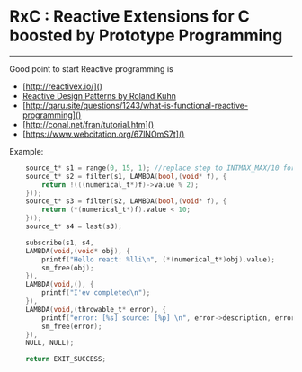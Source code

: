 # RxC : Reactive Extensions for C boosted by Prototype Programming 
---
Good point to start Reactive programming is 
- [http://reactivex.io/]()
- [Reactive Design Patterns by Roland Kuhn]()
- [http://qaru.site/questions/1243/what-is-functional-reactive-programming]()
- [http://conal.net/fran/tutorial.htm]()
- [https://www.webcitation.org/67lNOmS7t]()

Example: 

```c
    source_t* s1 = range(0, 15, 1); //replace step to INTMAX_MAX/10 for see throwing
    source_t* s2 = filter(s1, LAMBDA(bool,(void* f), {
        return !(((numerical_t*)f)->value % 2);
    }));
    source_t* s3 = filter(s2, LAMBDA(bool,(void* f), {
        return (*(numerical_t*)f).value < 10;
    }));
    source_t* s4 = last(s3);

    subscribe(s1, s4,
    LAMBDA(void,(void* obj), {
        printf("Hello react: %lli\n", (*(numerical_t*)obj).value);
        sm_free(obj);
    }),
    LAMBDA(void,(), {
        printf("I'ev completed\n");
    }),
    LAMBDA(void,(throwable_t* error), {
        printf("error: [%s] source: [%p] \n", error->description, error->source);
        sm_free(error);
    }),
    NULL, NULL);

    return EXIT_SUCCESS;
```
